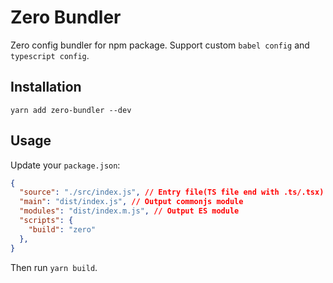 # Zero Bundler
Zero config bundler for npm package. Support custom `babel config` and `typescript config`.

## Installation
`yarn add zero-bundler --dev`

## Usage
Update your `package.json`:
```json
{
  "source": "./src/index.js", // Entry file(TS file end with .ts/.tsx)
  "main": "dist/index.js", // Output commonjs module
  "modules": "dist/index.m.js", // Output ES module
  "scripts": {
    "build": "zero"
  },
}

```
Then run `yarn build`.

